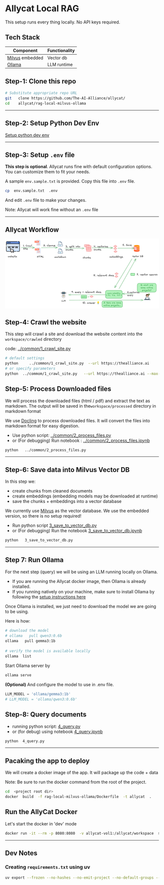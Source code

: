 # Allycat Local RAG 

This setup runs every thing locally.  No API keys required.

## Tech Stack

| Component        | Functionality |
|------------------|---------------|
| [Milvus](https://milvus.io/) embedded | Vector db     |
| [Ollama](https://ollama.com/)            | LLM runtime   |


## Step-1: Clone this repo

```bash
# Substitute appropriate repo URL
git   clone https://github.com/The-AI-Alliance/allycat/
cd    allycat/rag-local-milvus-ollama
```

---

## Step-2: Setup Python Dev Env

[Setup python dev env](../docs/setup-python-env.md)

---

## Step-3: Setup `.env` file

**This step is optional**.  Allycat runs fine with default configuration options.  You can customize them to fit your needs.

A sample `env.sample.txt` is provided.  Copy this file into `.env` file.

```bash
cp  env.sample.txt  .env
```

And edit `.env` file to make your changes.

Note: Allycat will work fine without an `.env` file

---

## Allycat Workflow

![](../assets/rag-website-1.png)

## Step-4: Crawl the website


This step will crawl a site and download the website content into the `workspace/crawled` directory

code: [../common/1_crawl_site.py](../common/1_crawl_site.py)


```bash
# default settings
python     ../common/1_crawl_site.py  --url https://thealliance.ai
# or specify parameters
python  ../commom/1_crawl_site.py   --url https://thealliance.ai --max-downloads 100 --max-depth 5
```

## Step-5: Process Downloaded files

We will process the downloaded files (html / pdf) and extract the text as markdown.  The output will be saved in the`workspace/processed` directory in markdown format

We use [Docling](https://github.com/docling-project/docling) to process downloaded files.  It will convert the files into markdown format for easy digestion.

- Use python script: [../common/2_process_files.py](../common/2_process_files.py)
- or (For debugging) Run notebook :  [../common/2_process_files.ipynb](../common/2_process_files.ipynb)  

```bash
python   ../common/2_process_files.py
```

---

## Step-6: Save data into Milvus Vector DB

In this step we:

- create chunks from cleaned documents
- create embeddings (embedding models may be downloaded at runtime)
- save the chunks + embeddings into a vector database

We currently use [Milvus](https://milvus.io/) as the vector database.  We use the embedded version, so there is no setup required!


- Run python script [3_save_to_vector_db.py](3_save_to_vector_db.py)
- or (For debugging) Run the notebook [3_save_to_vector_db.ipynb](3_save_to_vector_db.ipynb)  

```bash
python   3_save_to_vector_db.py
```

---

## Step 7: Run Ollama

For the next step (query) we will be using an LLM running locally on Ollama.

- If you are running the Allycat docker image, then Ollama is already installed.  
- If you running natively on your machine, make sure to install Ollama by following the [setup instructions here](https://docs.ollama.com/)

Once Ollama is installed, we just need to download the model we are going to be using.

Here is how:

```bash
# download the model
# ollama   pull qwen3:0.6b
ollama   pull gemma3:1b

# verify the model is available locally
ollama  list
```

Start Ollama server by 

```bash
ollama serve
```

**(Optional)** And configure the model to use in .env file.

```python
LLM_MODEL = 'ollama/gemma3:1b'
# LLM_MODEL = 'ollama/qwen3:0.6b'
```


## Step-8: Query documents

- running python script: [4_query.py](4_query.py)
- or (for debug) using notebook [4_query.ipynb](4_query.ipynb)

```bash
python  4_query.py
```

---

## Pacaking the app to deploy

We will create a docker image of the app.  It will package up the code + data

Note:  Be sure to run the docker command from the root of the project.

```bash
cd  <project root dir>
docker  build  -f rag-local-milvus-ollama/Dockerfile  -t allycat  .
```

## Run the AllyCat Docker

Let's start the docker in 'dev' mode

```bash
docker run -it --rm -p 8080:8080  -v allycat-vol1:/allycat/workspace  sujee/allycat
```

---

## Dev Notes

### Creating `requirements.txt` using uv

```bash
uv export --frozen --no-hashes --no-emit-project --no-default-groups --output-file=requirements.txt
```